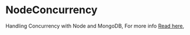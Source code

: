 # NodeConcurrency

Handling Concurrency with Node and MongoDB, For more info [Read here](https://medium.com/@codersauthority/),
